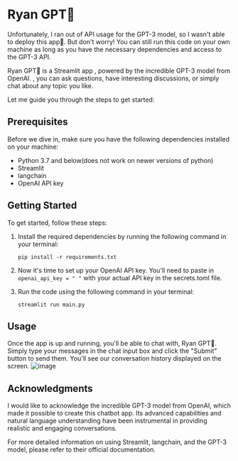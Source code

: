 # Ryan GPT🤖


 Unfortunately, I ran out of API usage for the GPT-3 model, so I wasn't able to deploy this app🙁. But don't worry! You can still run this code on your own machine as long as you have the necessary dependencies and access to the GPT-3 API.

 Ryan GPT🤖 is a Streamlit app , powered by the incredible GPT-3 model from OpenAI. , you can ask questions, have interesting discussions, or simply chat about any topic you like.



Let me guide you through the steps to get started:

## Prerequisites
Before we dive in, make sure you have the following dependencies installed on your machine:
- Python 3.7 and below(does not work on newer versions of python)
- Streamlit
- langchain
- OpenAI API key

## Getting Started
To get started, follow these steps:

1. Install the required dependencies by running the following command in your terminal:
   ```
   pip install -r requirements.txt
   ```


2. Now it's time to set up your OpenAI API key. You'll need to paste in `openai_api_key = " "` with your actual API key in the secrets.toml file.

3. Run the code using the following command in your terminal:
   ```
   streamlit run main.py
   ```

## Usage
Once the app is up and running, you'll be able to chat with, Ryan GPT🤖. Simply type your messages in the chat input box and click the "Submit" button to send them. You'll see our conversation history displayed on the screen.
![image](https://github.com/ashakeem/RyanGPT/assets/125868067/b7314fbf-ad8d-423e-af85-11687abd4fdd)
## Acknowledgments
I would like to acknowledge the incredible GPT-3 model from OpenAI, which made it possible to create this chatbot app. Its advanced capabilities and natural language understanding have been instrumental in providing realistic and engaging conversations.

For more detailed information on using Streamlit, langchain, and the GPT-3 model, please refer to their official documentation. 
